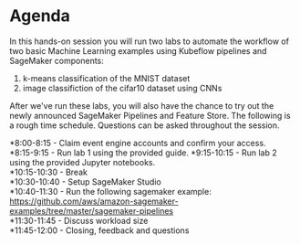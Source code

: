 # Agenda

In this hands-on session you will run two labs to automate the workflow of two basic Machine Learning examples using Kubeflow pipelines and SageMaker components:  
1. k-means classification of the MNIST dataset
1. image classifiction of the cifar10 dataset using CNNs

After we've run these labs, you will also have the chance to try out the newly announced SageMaker Pipelines and Feature Store. 
The following is a rough time schedule. Questions can be asked throughout the session.

*8:00-8:15   - Claim event engine accounts and confirm your access.   
*8:15-9:15   - Run lab 1 using the provided guide.
*9:15-10:15  - Run lab 2 using the provided Jupyter notebooks.  
*10:15-10:30 - Break  
*10:30-10:40 - Setup SageMaker Studio   
*10:40-11:30 - Run the following sagemaker example:  
https://github.com/aws/amazon-sagemaker-examples/tree/master/sagemaker-pipelines  
*11:30-11:45 - Discuss workload size  
*11:45-12:00 - Closing, feedback and questions
